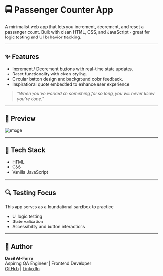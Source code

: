 # 🚍 Passenger Counter App

A minimalist web app that lets you increment, decrement, and reset a passenger count. Built with clean HTML, CSS, and JavaScript - great for logic testing and UI behavior tracking.

---

## ✨ Features

- Increment / Decrement buttons with real-time state updates.
- Reset functionality with clean styling.
- Circular button design and background color feedback.
- Inspirational quote embedded to enhance user experience.

> *"When you’ve worked on something for so long, you will never know you’re done."*

---

## 📸 Preview

![image](https://github.com/user-attachments/assets/1680271b-9d74-4c9a-924b-0e61f6c3a9cb)

---

## 📂 Tech Stack

- HTML
- CSS
- Vanilla JavaScript

---

## 🔍 Testing Focus

This app serves as a foundational sandbox to practice:
- UI logic testing
- State validation
- Accessibility and button interactions

---

## 🧠 Author

**Basil Al-Farra**  
Aspiring QA Engineer | Frontend Developer  
[GitHub](https://github.com/BasilCodeAudit) | [LinkedIn](https://linkedin.com/in/basilfarra)

